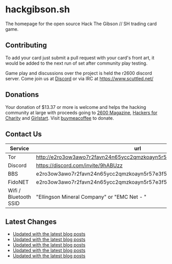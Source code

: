 # hackgibson.sh
The homepage for the open source Hack The Gibson // SH trading card game.


## Contributing

To add your card just submit a pull request with your card's front art, it would be added to the next run of set after community play testing.

Game play and discussions over the project is held the r2600 discord server. Come join us at [Discord](https://discord.com/invite/9hABUzz) or via IRC at https://www.scuttled.net/


## Donations

Your donation of $13.37 or more is welcome and helps the hacking community at large with proceeds going to [2600 Magazine](https://2600.com/), [Hackers for Charity](https://hackersforcharity.org) and [Girlstart](https://girlstart.org).  Visit [buymeacoffee](https://www.buymeacoffee.com/hackgibson.sh) to donate.


## Contact Us

Service | url
-|-
Tor | http://e2ro3ow3awo7r2favn24n65ycc2qmzkoayn5r57e3f56nvjwdcgg32ad.onion
Discord | https://discord.com/invite/9hABUzz
BBS | e2ro3ow3awo7r2favn24n65ycc2qmzkoayn5r57e3f56nvjwdcgg32ad.onion:23
FidoNET | e2ro3ow3awo7r2favn24n65ycc2qmzkoayn5r57e3f56nvjwdcgg32ad.onion:24554
Wifi / Bluetooth SSID | "Ellingson Mineral Company" or "EMC Net - <fidonet address>"

## Latest Changes
<!-- BLOG-POST-LIST:START -->
- [Updated with the latest blog posts](https://github.com/DFW2600/hackgibson.sh/commit/1edbd8dadfd951a4b82e181393096df30f7fec87)
- [Updated with the latest blog posts](https://github.com/DFW2600/hackgibson.sh/commit/467645bb1078fc2d8a823e3b04c415f34cdb059b)
- [Updated with the latest blog posts](https://github.com/DFW2600/hackgibson.sh/commit/2c2c988544da97923c26a67fffd8a7c2cb855bed)
- [Updated with the latest blog posts](https://github.com/DFW2600/hackgibson.sh/commit/66108cacd617ed69204fb8fba9ec92b8c3b8416d)
- [Updated with the latest blog posts](https://github.com/DFW2600/hackgibson.sh/commit/eb87c5778bcf3e49dba63f28764012f54e5adc1e)
<!-- BLOG-POST-LIST:END -->
